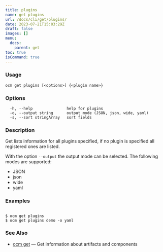 ```yaml
---
title: plugins
name: get plugins
url: /docs/cli/get/plugins/
date: 2023-07-21T15:03:29Z
draft: false
images: []
menu:
  docs:
    parent: get
toc: true
isCommand: true
---
```

### Usage

```
ocm get plugins [<options>] {<plugin name>}
```

### Options

```
  -h, --help               help for plugins
  -o, --output string      output mode (JSON, json, wide, yaml)
  -s, --sort stringArray   sort fields
```

### Description


Get lists information for all plugins specified, if no plugin is specified
all registered ones are listed.

With the option <code>--output</code> the output mode can be selected.
The following modes are supported:
 - JSON
 - json
 - wide
 - yaml


### Examples

```

$ ocm get plugins
$ ocm get plugins demo -o yaml

```

### See Also

* [ocm get](/docs/cli/get)	 &mdash; Get information about artifacts and components

